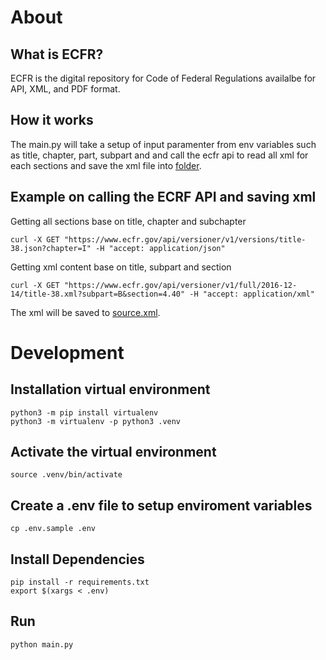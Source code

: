 # About

## What is ECFR?

ECFR is the digital repository for Code of Federal Regulations availalbe for API, XML, and PDF format.


## How it works
The main.py will take a setup of input paramenter from env variables such as title, chapter, part, subpart and and call the ecfr api to read all xml for each sections and save the xml file into [folder](/src/data).

## Example on calling the ECRF API and saving xml

Getting all sections base on title, chapter and subchapter
```
curl -X GET "https://www.ecfr.gov/api/versioner/v1/versions/title-38.json?chapter=I" -H "accept: application/json"
```

Getting xml content base on title, subpart and section
```
curl -X GET "https://www.ecfr.gov/api/versioner/v1/full/2016-12-14/title-38.xml?subpart=B&section=4.40" -H "accept: application/xml"
```

The xml will be saved to [source.xml](/src/data/va/cfr/title-38/chapter-I/part-4/subpart-B/section-4.40/source.xml).


# Development

## Installation virtual environment

```
python3 -m pip install virtualenv
python3 -m virtualenv -p python3 .venv
```

## Activate the virtual environment

```
source .venv/bin/activate
```

## Create a .env file to setup enviroment variables 

```
cp .env.sample .env
```

## Install Dependencies

```
pip install -r requirements.txt
export $(xargs < .env)
```

## Run

```
python main.py
```